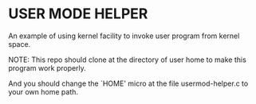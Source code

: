 # USER MODE HELPER

An example of using kernel facility to invoke user program from
kernel space.

NOTE: This repo should clone at the directory of user home to
make this program work properly.

And you should change the `HOME' micro at the file usermod-helper.c
to your own home path.